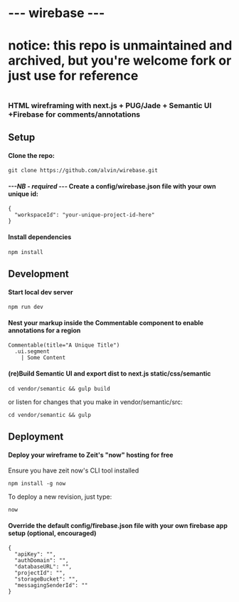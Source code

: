 # --- wirebase ---
# notice: this repo is unmaintained and archived, but you're welcome fork or just use for reference
#
### HTML wireframing with next.js + PUG/Jade + Semantic UI +Firebase for comments/annotations


## Setup


#### Clone the repo:
    git clone https://github.com/alvin/wirebase.git

#### *---NB - required ---* Create a config/wirebase.json file with your own unique id:
	{
      "workspaceId": "your-unique-project-id-here"
    }

#### Install dependencies 
	npm install

## Development

#### Start local dev server
	npm run dev

#### Nest your markup inside the Commentable component to enable annotations for a region
 
	Commentable(title="A Unique Title")
      .ui.segment
        | Some Content


#### (re)Build Semantic UI and export dist to next.js static/css/semantic
	cd vendor/semantic && gulp build

or listen for changes that you make in vendor/semantic/src:

	cd vendor/semantic && gulp


## Deployment

#### Deploy your wireframe to Zeit's "now" hosting for free

Ensure you have zeit now's CLI tool installed
 
    npm install -g now

To deploy a new revision, just type:

	now

####  Override the default config/firebase.json file with your own firebase app setup (optional, encouraged)

    {
      "apiKey": "",
      "authDomain": "",
      "databaseURL": "",
      "projectId": "",
      "storageBucket": "",
      "messagingSenderId": ""
    }

